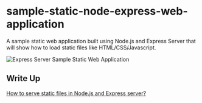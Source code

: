 # sample-static-node-express-web-application
A sample static web application built using Node.js and Express Server that will show how to load static files like HTML/CSS/Javascript.  

![Express Server Sample Static Web Application](https://user-images.githubusercontent.com/69466026/209964787-b7196ee1-e6b7-4d9e-931a-7d10e54a4405.PNG)

## Write Up  
[How to serve static files in Node.js and Express server?](https://www.donskytech.com/how-to-serve-static-files-in-node-js-and-express-server/)
